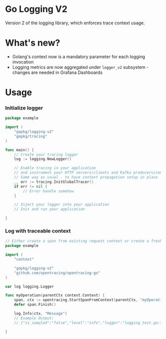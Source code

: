 # Go Logging V2

Version 2 of the logging library, which enforces trace context usage.

# What's new?

- Golang's context now is a mandatory parameter for each logging invocation
- Logging metrics are now aggregated under `logger_v2` subsystem - changes are needed in Grafana Dashboards

# Usage

### Initialize logger

```go
package example

import (
	"gopkg/logging-v2"
	"gopkg/tracing"
)

func main() {
	// Create your tracing logger
	log := logging.NewLogger()

	// Enable tracing in your application
	// and instrument your HTTP servers/clients and Kafka producers/consumers.
	// Same way as usual - to have context propagation setup in place
	_, err := tracing.InitGlobalTracer()
	if err != nil {
		// Error handle somehow
	}

	// Inject your logger into your application
	// Init and run your application

}

```

### Log with traceable context

```go
// Either create a span from existing request context or create a fresh one
package example

import (
	"context"

	"gopkg/logging-v2"
	"github.com/opentracing/opentracing-go"
)

var log logging.Logger

func myOperation(parentCtx context.Context) {
	span, ctx := opentracing.StartSpanFromContext(parentCtx, "myOperation")
	defer span.Finish()

	log.Info(ctx, "Message")
	// Example Output:
	// {"is_sampled":"false","level":"info","logger":"logging_test.go:70","message":"Message","parent_id":"0","span_id":"54b168451e541edd","timestamp":"2020-12-11T12:02:00.370+02:00","trace_id":"54b168451e541edd"}

}

```

